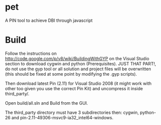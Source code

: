 pet
===

A PIN tool to achieve DBI through javascript

Build
=====

Follow the instructions on http://code.google.com/p/v8/wiki/BuildingWithGYP on the Visual Studio section to download cygwin and python (Prerequisites).
JUST THAT PART!, do not use the gyp tool or all solution and project files will be overwritten (this should be fixed at some point by modifying the .gyp scripts).

Then download latest Pin (2.11) for Visual Studio 2008 (it might work with other too given you use the correct Pin Kit) and uncompress it inside third_party/.

Open build/all.sln and Build from the GUI.

The third_party directory must have 3 subdirectories then: cygwin, python-26 and pin-2.11-49306-msvc9-ia32_intel64-windows.
